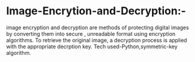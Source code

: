 # Image-Encrytion-and-Decryption:-
image encryption and decryption are methods of protecting digital images by converting them into secure , unreadable format using encryption algorithms.
To retrieve the original image, a decryption process is applied with the appropriate decrption key.
Tech used-Python,symmetric-key algorithm.
